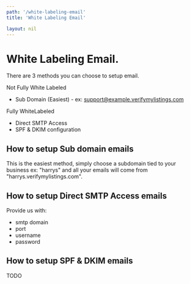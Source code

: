 ```yaml
---
path: '/white-labeling-email'
title: 'White Labeling Email'

layout: nil
---
```


# White Labeling Email.

There are 3 methods you can choose to setup email.

Not Fully White Labeled
* Sub Domain (Easiest) - ex: support@example.verifymylistings.com

Fully WhiteLabeled
* Direct SMTP Access
* SPF & DKIM configuration

## How to setup Sub domain emails 
This is the easiest method, simply choose a subdomain tied to your business ex: "harrys" and all your emails will come from "harrys.verifymylistings.com".


## How to setup Direct SMTP Access emails
Provide us with:
* smtp domain
* port
* username
* password



## How to setup SPF & DKIM emails
TODO